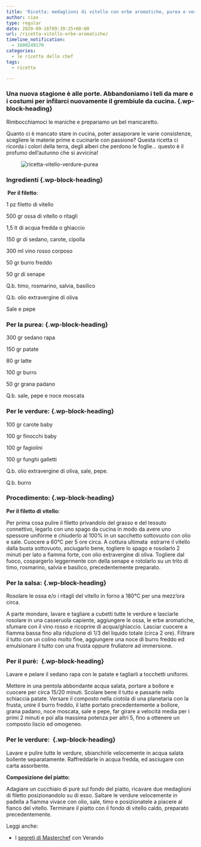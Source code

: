 ```yaml
---
title: 'Ricetta: medaglioni di vitello con erbe aromatiche, purea e verdure'
author: ciao
type: regular
date: 2020-09-16T09:39:25+00:00
url: /ricetta-vitello-erbe-aromatiche/
timeline_notification:
  - 1600249170
categories:
  - le ricette dello chef
tags:
  - ricetta

---
```

### Una nuova stagione è alle porte. Abbandoniamo i teli da mare e i costumi per infilarci nuovamente il grembiule da cucina.  {.wp-block-heading}

Rimbocchiamoci le maniche e prepariamo un bel manicaretto. 

Quanto ci è mancato stare in cucina, poter assaporare le varie consistenze, scegliere le materie prime e cucinarle con passione? Questa ricetta ci ricorda i colori della terra, degli alberi che perdono le foglie… questo è il profumo dell’autunno che si avvicina! 

<div class="wp-block-image">
  <figure class="aligncenter size-large"><img decoding="async" src="images/wp-content/uploads/2020/09/medaglioni-vitello-ricetta-verdure.jpg?w=600" alt="ricetta-vitello-verdure-purea" class="wp-image-1666" /></figure>
</div>

### **Ingredienti** {.wp-block-heading}

**&nbsp;Per il filetto**:

1 pz filetto di vitello

500 gr ossa di vitello o ritagli

1,5 lt di acqua fredda o ghiaccio

150 gr di sedano, carote, cipolla

300 ml vino rosso corposo

50 gr burro freddo

50 gr di senape

Q.b. timo, rosmarino, salvia, basilico

Q.b. olio extravergine di oliva

Sale e pepe

### Per la purea: {.wp-block-heading}

300 gr sedano rapa

150 gr patate&nbsp;

80 gr latte

100 gr burro

50 gr grana padano

Q.b. sale, pepe e noce moscata

### Per le verdure: {.wp-block-heading}

100 gr carote baby&nbsp;

100 gr finocchi baby

100 gr fagiolini

100 gr funghi galletti

Q.b. olio extravergine di oliva, sale, pepe.

Q.b. burro&nbsp;

### Procedimento: {.wp-block-heading}

**Per il filetto di vitello:&nbsp;**

Per prima cosa pulire il filetto privandolo del grasso e del tessuto connettivo, legarlo con uno spago da cucina in modo da avere uno spessore uniforme e chiuderlo al 100% in un sacchetto sottovuoto con olio e sale. Cuocere a 60°C per 5 ore circa. A cottura ultimata  estrarre il vitello dalla busta sottovuoto, asciugarlo bene, togliere lo spago e rosolarlo 2 minuti per lato a fiamma forte, con olio extravergine di oliva. Togliere dal fuoco, cospargerlo leggermente con della senape e rotolarlo su un trito di timo, rosmarino, salvia e basilico, precedentemente preparato.

### Per la salsa: {.wp-block-heading}

Rosolare le ossa e/o i ritagli del vitello in forno a 180°C per una mezz’ora circa.&nbsp;

A parte mondare, lavare e tagliare a cubetti tutte le verdure e lasciarle rosolare in una casseruola capiente, aggiungere le ossa, le erbe aromatiche, sfumare con il vino rosso e ricoprire di acqua/ghiaccio. Lasciar cuocere a fiamma bassa fino alla riduzione di 1/3 del liquido totale (circa 2 ore). Filtrare il tutto con un colino molto fine, aggiungere una noce di burro freddo ed emulsionare il tutto con una frusta oppure frullatore ad immersione.

### Per il purè:&nbsp; {.wp-block-heading}

Lavare e pelare il sedano rapa con le patate e tagliarli a tocchetti uniformi.

Mettere in una pentola abbondante acqua salata, portare a bollore e cuocere per circa 15/20 minuti. Scolare bene il tutto e passarle nello schiaccia patate. Versare il composto nella ciotola di una planetaria con la frusta, unire il burro freddo, il latte portato precedentemente a bollore, grana padano, noce moscata, sale e pepe, far girare a velocità media per i primi 2 minuti e poi alla massima potenza per altri 5, fino a ottenere un composto liscio ed omogeneo.&nbsp;

### Per le verdure:&nbsp; {.wp-block-heading}

Lavare e pulire tutte le verdure, sbianchirle velocemente in acqua salata bollente separatamente. Raffreddarle in acqua fredda, ed asciugare con carta assorbente.

**Composizione del piatto:**

Adagiare un cucchiaio di purè sul fondo del piatto, ricavare due medaglioni di filetto posizionandolo su di esso. Saltare le verdure velocemente in padella a fiamma vivace con olio, sale, timo e posizionatele a piacere al fianco del vitello. Terminare il piatto con il fondo di vitello caldo, preparato precedentemente.

Leggi anche:

<ul class="wp-block-list">
  <li>
    I <a href="http://aleepepe.com/2020/09/07/segreti-masterchef-verando/" target="_blank" rel="noreferrer noopener">segreti di Masterchef</a> con Verando
  </li>
</ul>
